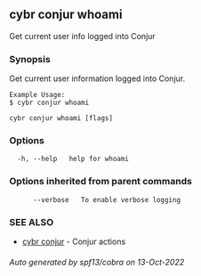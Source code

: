 ## cybr conjur whoami

Get current user info logged into Conjur

### Synopsis

Get current user information logged into Conjur.
	
	Example Usage:
	$ cybr conjur whoami

```
cybr conjur whoami [flags]
```

### Options

```
  -h, --help   help for whoami
```

### Options inherited from parent commands

```
      --verbose   To enable verbose logging
```

### SEE ALSO

* [cybr conjur](cybr_conjur.md)	 - Conjur actions

###### Auto generated by spf13/cobra on 13-Oct-2022
